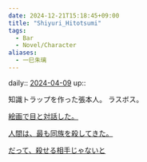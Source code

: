 ```yaml
---
date: 2024-12-21T15:18:45+09:00
title: "Shiyuri_Hitotsumi"
tags:
  - Bar
  - Novel/Character
aliases:
  - 一巳朱璃
---
```


daily:: [2024-04-09](Daily_Note/2024-04-09.md)
up::

知識トラップを作った張本人。
ラスボス。

[絵画で目と対話した。](絵画で目と対話した。.md)

[人間は、最も同族を殺してきた。](人間は、最も同族を殺してきた。.md)

[だって、殺せる相手じゃないと](だって、殺せる相手じゃないと.md)